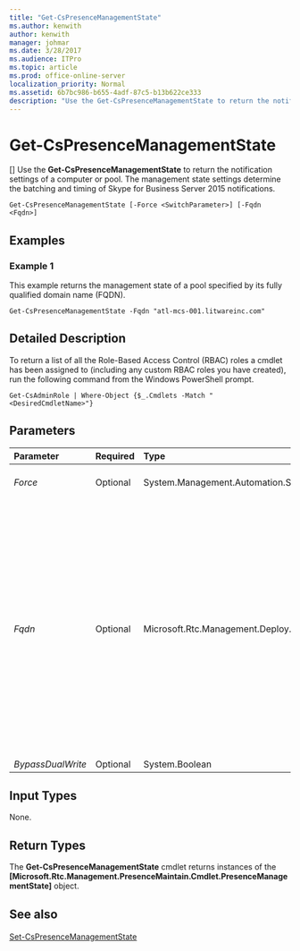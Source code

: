 ```yaml
---
title: "Get-CsPresenceManagementState"
ms.author: kenwith
author: kenwith
manager: johmar
ms.date: 3/28/2017
ms.audience: ITPro
ms.topic: article
ms.prod: office-online-server
localization_priority: Normal
ms.assetid: 6b7bc986-b655-4adf-87c5-b13b622ce333
description: "Use the Get-CsPresenceManagementState to return the notification settings of a computer or pool. The management state settings determine the batching and timing of Skype for Business Server 2015 notifications."
---
```


# Get-CsPresenceManagementState
[]
Use the **Get-CsPresenceManagementState** to return the notification settings of a computer or pool. The management state settings determine the batching and timing of Skype for Business Server 2015 notifications.
  
```
Get-CsPresenceManagementState [-Force <SwitchParameter>] [-Fqdn <Fqdn>]

```

## Examples
<a name="Examples"> </a>

### Example 1

This example returns the management state of a pool specified by its fully qualified domain name (FQDN).
  
```
Get-CsPresenceManagementState -Fqdn "atl-mcs-001.litwareinc.com"
```

## Detailed Description
<a name="DetailedDescription"> </a>

To return a list of all the Role-Based Access Control (RBAC) roles a cmdlet has been assigned to (including any custom RBAC roles you have created), run the following command from the Windows PowerShell prompt.
  
```
Get-CsAdminRole | Where-Object {$_.Cmdlets -Match "<DesiredCmdletName>"}
```

## Parameters
<a name="DetailedDescription"> </a>

|**Parameter**|**Required**|**Type**|**Description**|
|:-----|:-----|:-----|:-----|
| _Force_ <br/> |Optional  <br/> |System.Management.Automation.SwitchParameter  <br/> |The  _Force_ parameter is not implemented for this cmdlet. <br/> |
| _Fqdn_ <br/> |Optional  <br/> |Microsoft.Rtc.Management.Deploy.Fqdn  <br/> |Specifies the computer or pool to report. The computer or pool should be referenced by using its fully qualified domain name (FQDN). For example,  `-ComputerName "atl-mcs-001.litwareinc.com"`. If a pool is specified, the output contains the management state of all the computers in the pool. If  _FQDN_ is not specified, the settings for the local machine will be modified. <br/> |
| _BypassDualWrite_ <br/> |Optional  <br/> |System.Boolean  <br/> |PARAMVALUE: $true | $false  <br/> |
   
## Input Types
<a name="InputTypes"> </a>

None.
  
## Return Types
<a name="ReturnTypes"> </a>

The **Get-CsPresenceManagementState** cmdlet returns instances of the **[Microsoft.Rtc.Management.PresenceMaintain.Cmdlet.PresenceManagementState]** object.
  
## See also
<a name="ReturnTypes"> </a>

#### 

[Set-CsPresenceManagementState](set-cspresencemanagementstate.md)

